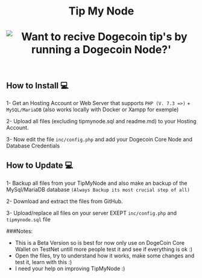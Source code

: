 <h1 align="center">
Tip My Node
<br><br>
<img src="https://tipmynode.com/img/TipMyNodeBG.png" alt="Want to recive Dogecoin tip's by running a Dogecoin Node?'"/>
<br><br>
</h1>

## How to Install 💻

1- Get an Hosting Account or Web Server that supports ```PHP (V. 7.3 =>)``` + ```MySQL/MariaDB``` (also works locally with Docker or Xampp for exemple)

2- Upload all files (excluding tipmynode.sql and readme.md) to your Hosting Account.

3- Now edit the file ```inc/config.php``` and add your Dogecoin Core Node and Database Credentials

## How to Update 💻

1- Backup all files from your TipMyNode and also make an backup of the MySql/MariaDB database ```(Always Backup its most crucial step of all)```

2- Download and extract the files from GitHub.

3- Upload/replace all files on your server EXEPT ```inc/config.php``` and ```tipmynode.sql``` file

###Notes:
- This is a Beta Version so is best for now only use on DogeCoin Core Wallet on TestNet untill more people test it and see if everything is ok :)
- Open the files, try to understand how it works, make some changes and test it, learn with this :)
- I need your help on improving TipMyNode :)
